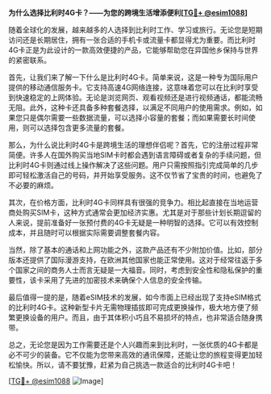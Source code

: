 **为什么选择比利时4G卡？——为您的跨境生活增添便利[[TG💪+ @esim1088](https://t.me/s/esim1088)]**

随着全球化的发展，越来越多的人选择到比利时工作、学习或旅行。无论您是短期访问还是长期居住，拥有一张合适的手机卡或流量卡都显得尤为重要。而比利时4G卡正是为此设计的一款高效便捷的产品，它能够帮助您在异国他乡保持与世界的紧密联系。

首先，让我们来了解一下什么是比利时4G卡。简单来说，这是一种专为国际用户提供的移动通信服务卡。它支持高速4G网络连接，这意味着您可以在比利时享受到快速稳定的上网体验。无论是浏览网页、观看视频还是进行视频通话，都能流畅无阻。此外，这种卡还具备多种套餐选择，以满足不同用户的使用需求。例如，如果您只是偶尔需要一些数据流量，可以选择小容量的套餐；而如果需要长时间使用，则可以选择包含更多流量的套餐。

那么，为什么说比利时4G卡是跨境生活的理想伴侣呢？首先，它的注册过程非常简便。许多人在国外购买当地SIM卡时都会遇到语言障碍或者复杂的手续问题，但比利时4G卡则通过线上操作解决了这些问题。用户只需按照指引完成简单的几步即可轻松激活自己的号码，并开始享受服务。这不仅节省了宝贵的时间，也避免了不必要的麻烦。

其次，在价格方面，比利时4G卡同样具有很强的竞争力。相比起直接在当地运营商处购买SIM卡，这种方式通常会更加经济实惠。尤其是对于那些计划长期逗留的人来说，提前准备好一张预付费的4G卡无疑是一种明智的选择。它可以有效控制成本，并且随时可以根据实际需要调整套餐内容。

当然，除了基本的通话和上网功能之外，这款产品还有不少附加价值。比如，部分版本还提供了国际漫游支持，在欧洲其他国家也能正常使用。这对于经常往返于多个国家之间的商务人士而言无疑是一大福音。同时，考虑到安全性和隐私保护的重要性，该卡采用了先进的加密技术来确保个人信息的安全传输。

最后值得一提的是，随着eSIM技术的发展，如今市面上已经出现了支持eSIM格式的比利时4G卡。这种新型卡片无需物理插拔即可完成更换操作，极大地方便了频繁更换设备的用户。而且，由于其体积小巧且不易损坏的特点，也非常适合随身携带。

总之，无论您是因为工作需要还是个人兴趣而来到比利时，一张优质的4G卡都是必不可少的装备。它不仅能为您带来高效的通讯保障，还能让您的旅程变得更加轻松愉快。所以，请不要犹豫，赶紧为自己挑选一款适合的比利时4G卡吧！

[[TG💪+ @esim1088](https://t.me/s/esim1088) ![Image](https://i.postimg.cc/4NQfJmqS/Snipaste-2025-05-13-00-14-12.png)]